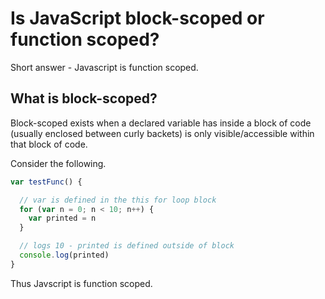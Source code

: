 # Is JavaScript block-scoped or function scoped?

Short answer - Javascript is function scoped.

## What is block-scoped?

Block-scoped exists when a declared variable has inside a block of code (usually enclosed between curly backets) is only visible/accessible within that block of code. 

Consider the following.

```javascript
var testFunc() {

  // var is defined in the this for loop block
  for (var n = 0; n < 10; n++) {
    var printed = n
  }

  // logs 10 - printed is defined outside of block
  console.log(printed)
}
```

Thus Javscript is function scoped.